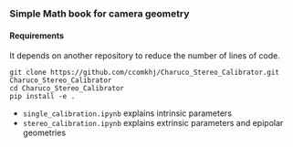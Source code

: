 ### Simple Math book for camera geometry

#### Requirements
It depends on another repository to reduce the number of lines of code.
```
git clone https://github.com/ccomkhj/Charuco_Stereo_Calibrator.git Charuco_Stereo_Calibrator
cd Charuco_Stereo_Calibrator
pip install -e .
```

- `single_calibration.ipynb` explains intrinsic parameters
- `stereo_calibration.ipynb` explains extrinsic parameters and epipolar geometries